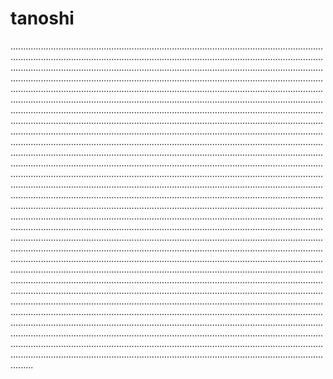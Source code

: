 # tanoshi

.................................................................................................................................................................................................................................................................................................................................................................................................................................................................................................................................................................................................................................................................................................................................................................................................................................................................................................................................................................................................................................................................................................................................................................................................................................................................................................................................................................................................................................................................................................................................................................................................................................................................................................................................................................................................................................................................................................................................................................................................................................................................................................................................................................................................................................................................................................................................................................................................................................................................................................................................................................................................................................................................................................................................................................................................................................................................................................................................................................................................................................................................................................................................................................................................................................................................................................................................................................................................................................................................................................................................................................................................................................................................................................................................................................................................................................................................................